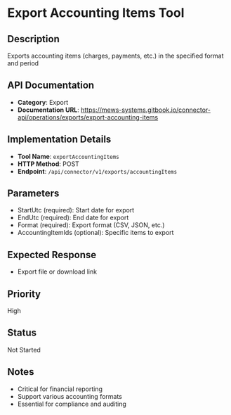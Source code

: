 # Export Accounting Items Tool

## Description
Exports accounting items (charges, payments, etc.) in the specified format and period

## API Documentation
- **Category**: Export
- **Documentation URL**: https://mews-systems.gitbook.io/connector-api/operations/exports/export-accounting-items

## Implementation Details
- **Tool Name**: `exportAccountingItems`
- **HTTP Method**: POST
- **Endpoint**: `/api/connector/v1/exports/accountingItems`

## Parameters
- StartUtc (required): Start date for export
- EndUtc (required): End date for export
- Format (required): Export format (CSV, JSON, etc.)
- AccountingItemIds (optional): Specific items to export

## Expected Response
- Export file or download link

## Priority
High

## Status
Not Started

## Notes
- Critical for financial reporting
- Support various accounting formats
- Essential for compliance and auditing 